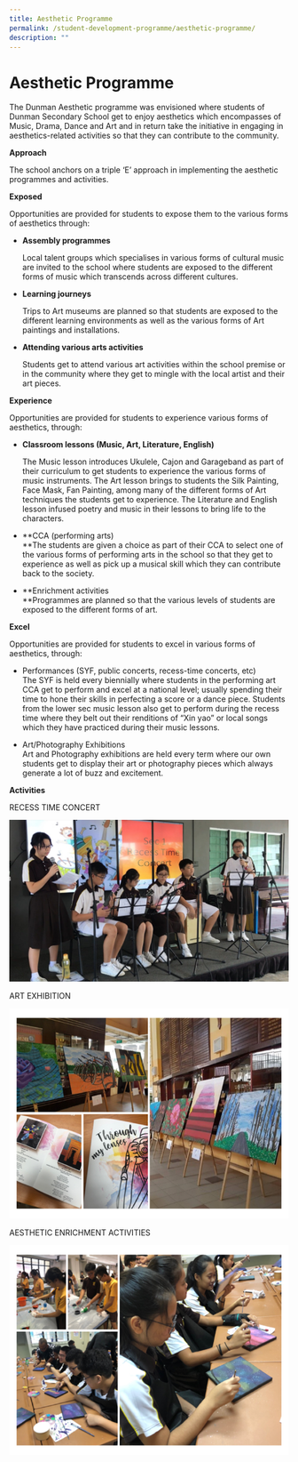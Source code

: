 ```yaml
---
title: Aesthetic Programme
permalink: /student-development-programme/aesthetic-programme/
description: ""
---
```

# Aesthetic Programme

The Dunman Aesthetic programme was envisioned where students of Dunman Secondary School get to enjoy aesthetics which encompasses of Music, Drama, Dance and Art and in return take the initiative in engaging in aesthetics-related activities so that they can contribute to the community.

**Approach**

The school anchors on a triple ‘E’ approach in implementing the aesthetic programmes and activities.

**Exposed**

Opportunities are provided for students to expose them to the various forms of aesthetics through:

*   **Assembly programmes**
    
    Local talent groups which specialises in various forms of cultural music are invited to the school where students are exposed to the different forms of music which transcends across different cultures.
    
*   **Learning journeys**
    
    Trips to Art museums are planned so that students are exposed to the different learning environments as well as the various forms of Art paintings and installations.
    
*   **Attending various arts activities**
    
    Students get to attend various art activities within the school premise or in the community where they get to mingle with the local artist and their art pieces.

**Experience**

Opportunities are provided for students to experience various forms of aesthetics, through:

*   **Classroom lessons (Music, Art, Literature, English)**
    
    The Music lesson introduces Ukulele, Cajon and Garageband as part of their curriculum to get students to experience the various forms of music instruments. The Art lesson brings to students the Silk Painting, Face Mask, Fan Painting, among many of the different forms of Art techniques the students get to experience. The Literature and English lesson infused poetry and music in their lessons to bring life to the characters.
    

*   **CCA (performing arts)  
    **The students are given a choice as part of their CCA to select one of the various forms of performing arts in the school so that they get to experience as well as pick up a musical skill which they can contribute back to the society.

*   **Enrichment activities  
    **Programmes are planned so that the various levels of students are exposed to the different forms of art.

**Excel**

Opportunities are provided for students to excel in various forms of aesthetics, through:

*   Performances (SYF, public concerts, recess-time concerts, etc)  
    The SYF is held every biennially where students in the performing art CCA get to perform and excel at a national level; usually spending their time to hone their skills in perfecting a score or a dance piece. Students from the lower sec music lesson also get to perform during the recess time where they belt out their renditions of “Xin yao” or local songs which they have practiced during their music lessons.

*   Art/Photography Exhibitions  
    Art and Photography exhibitions are held every term where our own students get to display their art or photography pieces which always generate a lot of buzz and excitement.

**Activities**

RECESS TIME CONCERT

![](/images/Student%20Development%20Programme/Aesthetic%20Programme/RecessTimeConcert.jpg)

ART EXHIBITION

![](/images/Student%20Development%20Programme/Aesthetic%20Programme/ArtExihibition.png)

AESTHETIC ENRICHMENT ACTIVITIES

![](/images/Student%20Development%20Programme/Aesthetic%20Programme/Aesthetic%20Enrichment%20Activities.png)